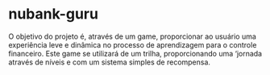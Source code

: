 # nubank-guru

O objetivo do projeto é, através de um game, proporcionar ao usuário uma experiência leve e 
dinâmica no processo de aprendizagem para o controle financeiro. Este game se utilizará de 
um trilha, proporcionando uma ‘jornada através de níveis e com um sistema simples de recompensa.
